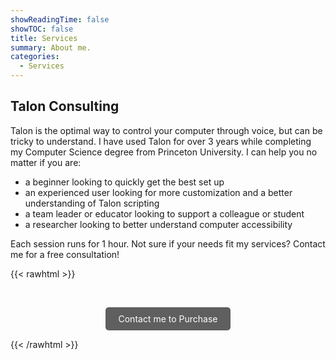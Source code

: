 ```yaml
---
showReadingTime: false
showTOC: false
title: Services
summary: About me.
categories:
  - Services
---
```


## Talon Consulting

Talon is the optimal way to control your computer through voice, but can be tricky to understand. I have used Talon for over 3 years while completing my Computer Science degree from Princeton University. I can help you no matter if you are:

- a beginner looking to quickly get the best set up
- an experienced user looking for more customization and a better understanding of Talon scripting
- a team leader or educator looking to support a colleague or student
- a researcher looking to better understand computer accessibility

Each session runs for 1 hour. Not sure if your needs fit my services?
Contact me for a free consultation!

{{< rawhtml >}}

<center>
<div id='product-component-1683124956863'></div>
<script type="text/javascript">
/*<![CDATA[*/
(function () {
  var scriptURL = 'https://sdks.shopifycdn.com/buy-button/latest/buy-button-storefront.min.js';
  if (window.ShopifyBuy) {
    if (window.ShopifyBuy.UI) {
      ShopifyBuyInit();
    } else {
      loadScript();
    }
  } else {
    loadScript();
  }
  function loadScript() {
    var script = document.createElement('script');
    script.async = true;
    script.src = scriptURL;
    (document.getElementsByTagName('head')[0] || document.getElementsByTagName('body')[0]).appendChild(script);
    script.onload = ShopifyBuyInit;
  }
  function ShopifyBuyInit() {
    var client = ShopifyBuy.buildClient({
      domain: 'cf49ce.myshopify.com',
      storefrontAccessToken: '3d7bcb221f796f64daf89938064e1d10',
    });
    ShopifyBuy.UI.onReady(client).then(function (ui) {
      ui.createComponent('product', {
        id: '8274807357749',
        node: document.getElementById('product-component-1683124956863'),
        moneyFormat: '%24%7B%7Bamount%7D%7D',
        options: {
  "product": {
    "styles": {
      "product": {
        "@media (min-width: 601px)": {
          "max-width": "calc(25% - 20px)",
          "margin-left": "20px",
          "margin-bottom": "50px"
        }
      },
      "title": {
        "font-size": "19px",
        "color": "#7d9f7d"
      },
      "button": {
        "font-family": "PT Sans, sans-serif",
        "font-size": "14px",
        "padding-top": "15px",
        "padding-bottom": "15px",
        "color": "#210808",
        ":hover": {
          "color": "#210808"
        },
        "border-radius": "0px",
        "padding-left": "0px",
        "padding-right": "0px"
      },
      "quantityInput": {
        "font-size": "14px",
        "padding-top": "15px",
        "padding-bottom": "15px"
      },
      "price": {
        "font-size": "22px"
      },
      "compareAt": {
        "font-size": "18.7px"
      },
      "unitPrice": {
        "font-size": "18.7px"
      }
    },
    "buttonDestination": "checkout",
    "text": {
      "button": ""
    },
    "googleFonts": [
      "PT Sans"
    ]
  },
  "productSet": {
    "styles": {
      "products": {
        "@media (min-width: 601px)": {
          "margin-left": "-20px"
        }
      }
    }
  },
  "modalProduct": {
    "contents": {
      "img": false,
      "imgWithCarousel": true,
      "button": false,
      "buttonWithQuantity": true
    },
    "styles": {
      "product": {
        "@media (min-width: 601px)": {
          "max-width": "100%",
          "margin-left": "0px",
          "margin-bottom": "0px"
        }
      },
      "button": {
        "font-family": "PT Sans, sans-serif",
        "font-size": "14px",
        "padding-top": "15px",
        "padding-bottom": "15px",
        "color": "#210808",
        ":hover": {
          "color": "#210808"
        },
        "border-radius": "0px",
        "padding-left": "0px",
        "padding-right": "0px"
      },
      "quantityInput": {
        "font-size": "14px",
        "padding-top": "15px",
        "padding-bottom": "15px"
      },
      "title": {
        "font-family": "Helvetica Neue, sans-serif",
        "font-weight": "bold",
        "font-size": "26px",
        "color": "#4c4c4c"
      },
      "price": {
        "font-family": "Helvetica Neue, sans-serif",
        "font-weight": "normal",
        "font-size": "18px",
        "color": "#4c4c4c"
      },
      "compareAt": {
        "font-family": "Helvetica Neue, sans-serif",
        "font-weight": "normal",
        "font-size": "15.299999999999999px",
        "color": "#4c4c4c"
      },
      "unitPrice": {
        "font-family": "Helvetica Neue, sans-serif",
        "font-weight": "normal",
        "font-size": "15.299999999999999px",
        "color": "#4c4c4c"
      }
    },
    "googleFonts": [
      "PT Sans"
    ],
    "text": {
      "button": "Add to cart"
    }
  },
  "option": {},
  "cart": {
    "styles": {
      "button": {
        "font-family": "PT Sans, sans-serif",
        "font-size": "14px",
        "padding-top": "15px",
        "padding-bottom": "15px",
        "color": "#210808",
        ":hover": {
          "color": "#210808"
        },
        "border-radius": "0px"
      }
    },
    "text": {
      "total": "Subtotal",
      "button": "Checkout"
    },
    "googleFonts": [
      "PT Sans"
    ]
  },
  "toggle": {
    "styles": {
      "toggle": {
        "font-family": "PT Sans, sans-serif"
      },
      "count": {
        "font-size": "14px",
        "color": "#210808",
        ":hover": {
          "color": "#210808"
        }
      },
      "iconPath": {
        "fill": "#210808"
      }
    },
    "googleFonts": [
      "PT Sans"
    ]
  }
},
      });
    });
  }
})();
/*]]>*/
</script>
<br>
</script>
<style>
    .button {
        background-color: #5f5f5f;
  color: #fff;
  margin: 0px;
  padding: 10px 20px;
  border-radius: 5px;
  text-decoration: none;
  display: inline-block;
}

</style>

<a class="button" href="/contact">Contact me to Purchase</a>

</center>

{{< /rawhtml >}}
